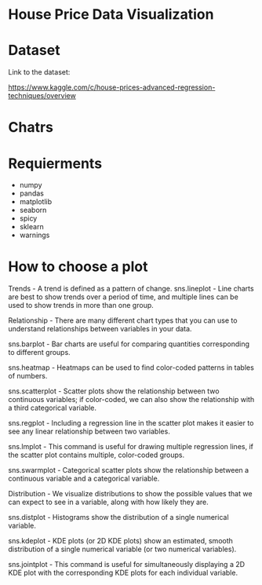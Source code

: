 # House Price Data Visualization

# Dataset

Link to the dataset:

https://www.kaggle.com/c/house-prices-advanced-regression-techniques/overview

# Chatrs

# Requierments

- numpy
- pandas
- matplotlib
- seaborn
- spicy
- sklearn
- warnings

# How to choose a plot

Trends - A trend is defined as a pattern of change.
sns.lineplot - Line charts are best to show trends over a period of time, and multiple lines can be used to show trends in more than one group.

Relationship - There are many different chart types that you can use to understand relationships between variables in your data.

sns.barplot - Bar charts are useful for comparing quantities corresponding to different groups.

sns.heatmap - Heatmaps can be used to find color-coded patterns in tables of numbers.

sns.scatterplot - Scatter plots show the relationship between two continuous variables; if color-coded, we can also show the relationship with a third categorical variable.

sns.regplot - Including a regression line in the scatter plot makes it easier to see any linear relationship between two variables.

sns.lmplot - This command is useful for drawing multiple regression lines, if the scatter plot contains multiple, color-coded groups.

sns.swarmplot - Categorical scatter plots show the relationship between a continuous variable and a categorical variable.

Distribution - We visualize distributions to show the possible values that we can expect to see in a variable, along with how likely they are.

sns.distplot - Histograms show the distribution of a single numerical variable.

sns.kdeplot - KDE plots (or 2D KDE plots) show an estimated, smooth distribution of a single numerical variable (or two numerical variables).

sns.jointplot - This command is useful for simultaneously displaying a 2D KDE plot with the corresponding KDE plots for each individual variable.

